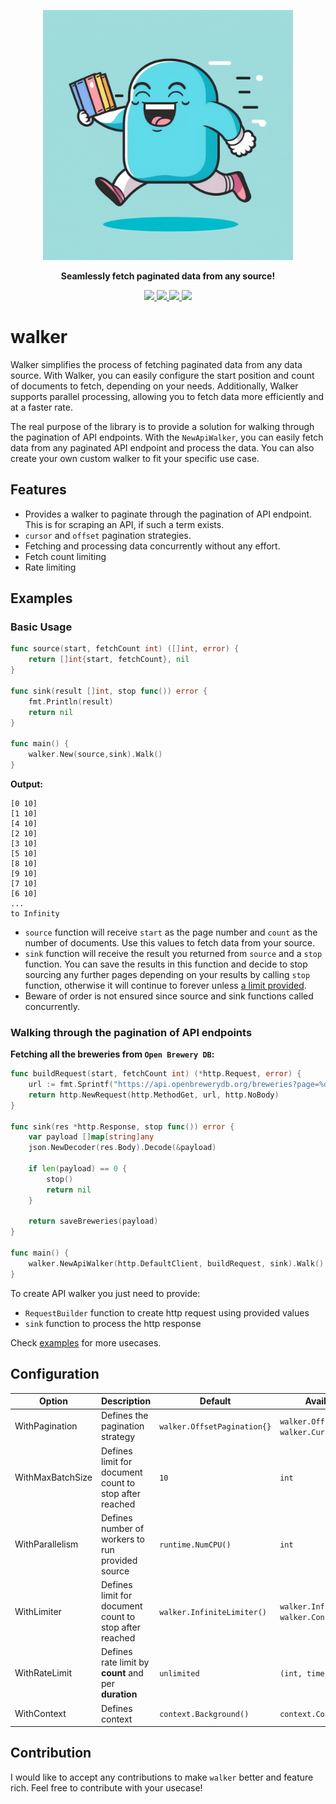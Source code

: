 <p align="center">
  <img height="400px" src="assets/logo.png">
</p>
<p align="center">
    <b>Seamlessly fetch paginated data from any source!</b>
</p>

<p align="center">
  <a href="https://github.com/cyucelen/walker/actions/workflows/go.yml">
    <img src="https://img.shields.io/github/actions/workflow/status/cyucelen/marker/Go?branch=master" />
  </a>
  <a href="https://codecov.io/gh/cyucelen/walker">
    <img src="https://codecov.io/gh/cyucelen/walker/branch/master/graph/badge.svg" />
  </a>
  <a href="https://goreportcard.com/report/github.com/cyucelen/walker">
    <img src="https://goreportcard.com/badge/github.com/cyucelen/walker" />
  </a>
  <a href="https://github.com/cyucelen/walker/blob/master/LICENSE">
    <img src="https://img.shields.io/github/license/cyucelen/walker.svg">
  </a>
</p>

# walker

Walker simplifies the process of fetching paginated data from any data source. With Walker, you can easily configure the start position and count of documents to fetch, depending on your needs. Additionally, Walker supports parallel processing, allowing you to fetch data more efficiently and at a faster rate.

The real purpose of the library is to provide a solution for walking through the pagination of API endpoints. With the `NewApiWalker`, you can easily fetch data from any paginated API endpoint and process the data. You can also create your own custom walker to fit your specific use case.

## Features

* Provides a walker to paginate through the pagination of API endpoint. This is for scraping an API, if such a term exists.
* `cursor` and `offset` pagination strategies.
* Fetching and processing data concurrently without any effort.
* Fetch count limiting
* Rate limiting

## Examples

### Basic Usage

```go
func source(start, fetchCount int) ([]int, error) {
	return []int{start, fetchCount}, nil
}

func sink(result []int, stop func()) error {
	fmt.Println(result)
	return nil
}

func main() {
	walker.New(source,sink).Walk()
}
```
**Output:**
```
[0 10]
[1 10]
[4 10]
[2 10]
[3 10]
[5 10]
[8 10]
[9 10]
[7 10]
[6 10]
...
to Infinity
```

* `source` function will receive `start` as the page number and `count` as the number of documents. Use this values to fetch data from your source.
* `sink` function will receive the result you returned from `source` and a `stop` function. You can save the results in this function and decide to stop sourcing any further pages depending on your results by calling `stop` function, otherwise it will continue to forever unless [a limit provided](#configuration).
* Beware of order is not ensured since source and sink functions called concurrently.

### Walking through the pagination of API endpoints 

**Fetching all the breweries from `Open Brewery DB`:**

```go
func buildRequest(start, fetchCount int) (*http.Request, error) {
	url := fmt.Sprintf("https://api.openbrewerydb.org/breweries?page=%d&per_page=%d", start, fetchCount)
	return http.NewRequest(http.MethodGet, url, http.NoBody)
}

func sink(res *http.Response, stop func()) error {
	var payload []map[string]any
	json.NewDecoder(res.Body).Decode(&payload)

	if len(payload) == 0 {
		stop()
		return nil
	}

	return saveBreweries(payload)
}

func main() {
	walker.NewApiWalker(http.DefaultClient, buildRequest, sink).Walk()
}
```

To create API walker you just need to provide: 
* `RequestBuilder` function to create http request using provided values
* `sink` function to process the http response

Check [examples](/example/) for more usecases.

## Configuration

| Option           | Description                                            | Default                     | Available Values                                          |
| ---------------- | ------------------------------------------------------ | --------------------------- | --------------------------------------------------------- |
| WithPagination   | Defines the pagination strategy                        | `walker.OffsetPagination{}` | `walker.OffsetPagination{}`, `walker.CursorPagination{}`  |
| WithMaxBatchSize | Defines limit for document count to stop after reached | `10`                        | `int`                                                     |
| WithParallelism  | Defines number of workers to run provided source       | `runtime.NumCPU()`          | `int`                                                     |
| WithLimiter      | Defines limit for document count to stop after reached | `walker.InfiniteLimiter()`  | `walker.InfiniteLimiter()`, `walker.ConstantLimiter(int)` |
| WithRateLimit    | Defines rate limit by **count** and per **duration**   | `unlimited`                 | `(int, time.Duration)`                                    |
| WithContext      | Defines context                                        | `context.Background()`      | `context.Context`                                         |


## Contribution

I would like to accept any contributions to make `walker` better and feature rich. Feel free to contribute with your usecase!